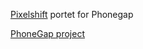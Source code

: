 [Pixelshift](http://notiontaxi.github.io/pixelshift) portet for Phonegap

[PhoneGap project](https://build.phonegap.com/apps/833488)

